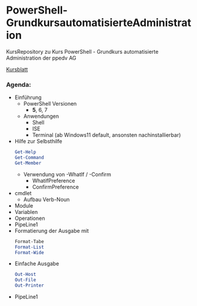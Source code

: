 # PowerShell-GrundkursautomatisierteAdministration
KursRepository zu Kurs PowerShell - Grundkurs automatisierte Administration der ppedv AG

[Kursblatt](https://ppedv.de/schulung/kurse/PowershellAdministrationWindowslWMIActiveDirectoryIIS7cmdletspipelinesPs1Skripte.aspx)

### Agenda:
- Einführung
    - PowerShell Versionen
        - **5**, 6, 7
    - Anwendungen
        - Shell
        - ISE
        - Terminal (ab Windows11 default, ansonsten nachinstallierbar)
- Hilfe zur Selbsthilfe
  ```powershell 
  Get-Help
  Get-Command
  Get-Member
  ```
  - Verwendung von -WhatIf / -Confirm
    - WhatifPreference
    - ConfirmPreference
- cmdlet
    - Aufbau Verb-Noun
- Module
- Variablen
- Operationen
- PipeLine1
- Formatierung  der Ausgabe mit
    ```powershell
    Format-Tabe
    Format-List
    Format-Wide
    ```
- Einfache Ausgabe
    ```powershell
    Out-Host
    Out-File
    Out-Printer
    ```
- PipeLine1
